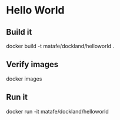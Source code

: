 # Hello World

## Build it
docker build -t matafe/dockland/helloworld .

## Verify images
docker images

## Run it
docker run -it matafe/dockland/helloworld
